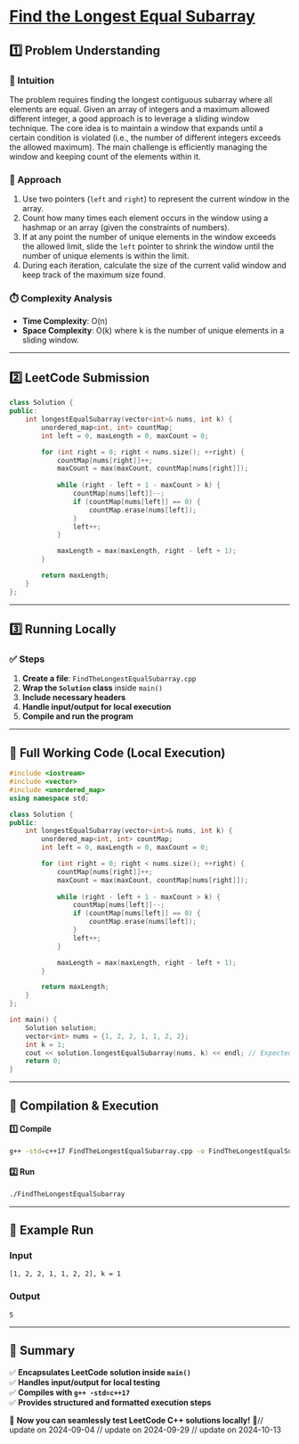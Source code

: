 # **[Find the Longest Equal Subarray](https://leetcode.com/problems/find-the-longest-equal-subarray/description/)**  

## **1️⃣ Problem Understanding**  
### **📌 Intuition**  
The problem requires finding the longest contiguous subarray where all elements are equal. Given an array of integers and a maximum allowed different integer, a good approach is to leverage a sliding window technique. The core idea is to maintain a window that expands until a certain condition is violated (i.e., the number of different integers exceeds the allowed maximum). The main challenge is efficiently managing the window and keeping count of the elements within it.

### **🚀 Approach**  
1. Use two pointers (`left` and `right`) to represent the current window in the array.
2. Count how many times each element occurs in the window using a hashmap or an array (given the constraints of numbers).
3. If at any point the number of unique elements in the window exceeds the allowed limit, slide the `left` pointer to shrink the window until the number of unique elements is within the limit.
4. During each iteration, calculate the size of the current valid window and keep track of the maximum size found.

### **⏱️ Complexity Analysis**  
- **Time Complexity**: O(n)  
- **Space Complexity**: O(k) where k is the number of unique elements in a sliding window.

---  

## **2️⃣ LeetCode Submission**  
```cpp
class Solution {
public:
    int longestEqualSubarray(vector<int>& nums, int k) {
        unordered_map<int, int> countMap;
        int left = 0, maxLength = 0, maxCount = 0;

        for (int right = 0; right < nums.size(); ++right) {
            countMap[nums[right]]++;
            maxCount = max(maxCount, countMap[nums[right]]);
            
            while (right - left + 1 - maxCount > k) {
                countMap[nums[left]]--;
                if (countMap[nums[left]] == 0) {
                    countMap.erase(nums[left]);
                }
                left++;
            }

            maxLength = max(maxLength, right - left + 1);
        }

        return maxLength;
    }
};  
```  

---  

## **3️⃣ Running Locally**  
### **✅ Steps**  
1. **Create a file**: `FindTheLongestEqualSubarray.cpp`  
2. **Wrap the `Solution` class** inside `main()`  
3. **Include necessary headers**  
4. **Handle input/output for local execution**  
5. **Compile and run the program**  

---  

## **📝 Full Working Code (Local Execution)**  
```cpp
#include <iostream>
#include <vector>
#include <unordered_map>
using namespace std;

class Solution {
public:
    int longestEqualSubarray(vector<int>& nums, int k) {
        unordered_map<int, int> countMap;
        int left = 0, maxLength = 0, maxCount = 0;

        for (int right = 0; right < nums.size(); ++right) {
            countMap[nums[right]]++;
            maxCount = max(maxCount, countMap[nums[right]]);
            
            while (right - left + 1 - maxCount > k) {
                countMap[nums[left]]--;
                if (countMap[nums[left]] == 0) {
                    countMap.erase(nums[left]);
                }
                left++;
            }

            maxLength = max(maxLength, right - left + 1);
        }

        return maxLength;
    }
};

int main() {
    Solution solution;
    vector<int> nums = {1, 2, 2, 1, 1, 2, 2};
    int k = 1;
    cout << solution.longestEqualSubarray(nums, k) << endl; // Expected output: 5
    return 0;
}
```  

---  

## **🔧 Compilation & Execution**  
#### **1️⃣ Compile**  
```bash
g++ -std=c++17 FindTheLongestEqualSubarray.cpp -o FindTheLongestEqualSubarray
```  

#### **2️⃣ Run**  
```bash
./FindTheLongestEqualSubarray
```  

---  

## **🎯 Example Run**  
### **Input**  
```
[1, 2, 2, 1, 1, 2, 2], k = 1
```  
### **Output**  
```
5
```  

---  

## **📌 Summary**  
✅ **Encapsulates LeetCode solution inside `main()`**  
✅ **Handles input/output for local testing**  
✅ **Compiles with `g++ -std=c++17`**  
✅ **Provides structured and formatted execution steps**  

🚀 **Now you can seamlessly test LeetCode C++ solutions locally!** 🚀// update on 2024-09-04
// update on 2024-09-29
// update on 2024-10-13
